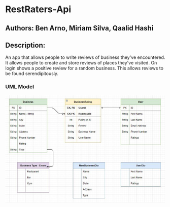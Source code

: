 # RestRaters-Api

## Authors: Ben Arno, Miriam Silva, Qaalid Hashi

## Description:

An app that allows people to write reviews of business they've encountered. 
It allows people to create and store reviews of places they've visited. 
On login shows a positive review for a random business. This allows reviews to be found serendipitously.

### UML Model
![Schema](Schema.JPG)

